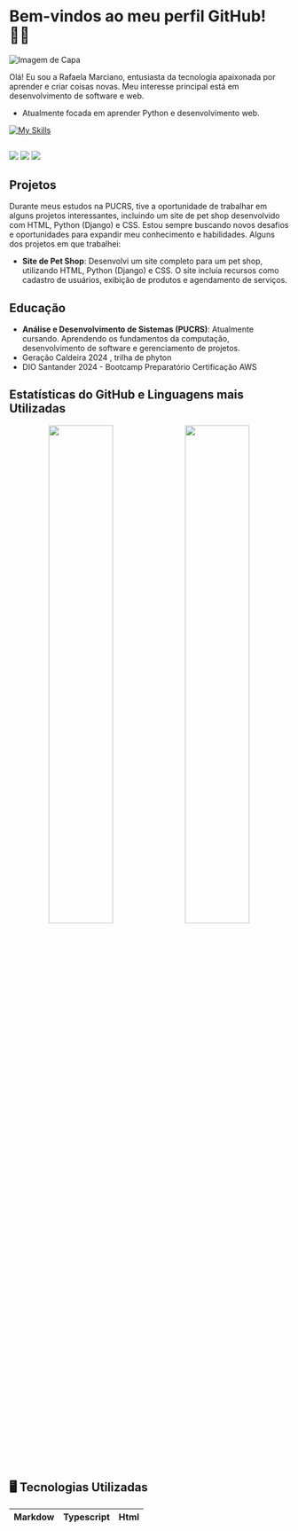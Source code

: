 # Bem-vindos ao meu perfil GitHub! 👋🏻
![Imagem de Capa](https://via.placeholder.com/1100x200)

Olá! Eu sou a Rafaela Marciano, entusiasta da tecnologia apaixonada por aprender e criar coisas novas. Meu interesse principal está em desenvolvimento de software e web. 

- Atualmente focada em aprender Python e desenvolvimento web.



[![My Skills](https://skillicons.dev/icons?i=html,css,py,js,git,aws,figma)](https://skillicons.dev)

##

<div> 
  <a href="www.linkedin.com/in/rafaela-de-campos-marcian" target="_blank"><img src="https://img.shields.io/badge/-LinkedIn-%230077B5?style=for-the-badge&logo=linkedin&logoColor=white" target="_blank"></a>
    <a href = "mailto:rafaeladecamposm@gmail.com"><img src="https://img.shields.io/badge/-Gmail-%23333?style=for-the-badge&logo=gmail&logoColor=white" target="_blank"></a>
 <a href="[https://discord.gg/wagxzStdcR](https://discord.com/channels/@me)" target="_blank"><img src="https://img.shields.io/badge/Discord-7289DA?style=for-the-badge&logo=discord&logoColor=white" target="_blank"></a> 
  

## Projetos

Durante meus estudos na PUCRS, tive a oportunidade de trabalhar em alguns projetos interessantes, incluindo um site de pet shop desenvolvido com HTML, Python (Django) e CSS. Estou sempre buscando novos desafios e oportunidades para expandir meu conhecimento e habilidades.
Alguns dos projetos em que trabalhei:

- **Site de Pet Shop**: Desenvolvi um site completo para um pet shop, utilizando HTML, Python (Django) e CSS. O site incluía recursos como cadastro de usuários, exibição de produtos e agendamento de serviços.

## Educação
- **Análise e Desenvolvimento de Sistemas (PUCRS)**: Atualmente cursando. Aprendendo os fundamentos da computação, desenvolvimento de software e gerenciamento de projetos.
- Geração Caldeira 2024 , trilha de phyton
- DIO Santander 2024 - Bootcamp Preparatório Certificação AWS

## Estatísticas do GitHub e Linguagens mais Utilizadas

<div align="center">
  <img src="https://github-readme-stats.vercel.app/api?username=rafaellacampos&show_icons=true&theme=dracula" width="48%" />
  <img src="https://github-readme-stats.vercel.app/api/top-langs/?username=rafaellacampos&layout=compact&langs_count=8&theme=dracula" width="48%" />
</div>

</div>

## 🖥 Tecnologias Utilizadas

| Markdow | Typescript | Html |
|---------|------------|------|

